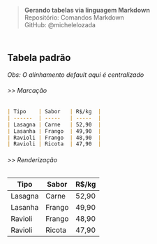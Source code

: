 > **Gerando tabelas via linguagem Markdown**      
> Repositório: Comandos Markdown  
> GitHub: @michelelozada
&nbsp;
     
&nbsp;     
**Tabela padrão**  
---
*Obs: O alinhamento default aqui é centralizado*  

###### >> Marcação 
```markdown
| Tipo    | Sabor   | R$/kg  |
| ------  | -----   | -----  |
| Lasagna | Carne   | 52,90  |
| Lasanha | Frango  | 49,90  |
| Ravioli | Frango  | 48,90  |
| Ravioli | Ricota  | 47,90  |
```
###### >> Renderização 
| Tipo    | Sabor   | R$/kg  |
| ------  | -----   | -----  |
| Lasagna | Carne   | 52,90  |
| Lasanha | Frango  | 49,90  |
| Ravioli | Frango  | 48,90  |
| Ravioli | Ricota  | 47,90  |